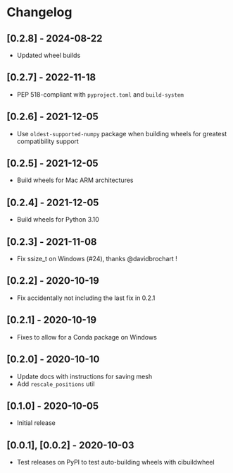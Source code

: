 # Changelog

## [0.2.8] - 2024-08-22

- Updated wheel builds

## [0.2.7] - 2022-11-18

- PEP 518-compliant with `pyproject.toml` and `build-system`

## [0.2.6] - 2021-12-05

- Use `oldest-supported-numpy` package when building wheels for greatest compatibility support

## [0.2.5] - 2021-12-05

- Build wheels for Mac ARM architectures

## [0.2.4] - 2021-12-05

- Build wheels for Python 3.10

## [0.2.3] - 2021-11-08

- Fix ssize_t on Windows (#24), thanks @davidbrochart !

## [0.2.2] - 2020-10-19

- Fix accidentally not including the last fix in 0.2.1

## [0.2.1] - 2020-10-19

- Fixes to allow for a Conda package on Windows

## [0.2.0] - 2020-10-10

- Update docs with instructions for saving mesh
- Add `rescale_positions` util

## [0.1.0] - 2020-10-05

- Initial release

## [0.0.1], [0.0.2] - 2020-10-03

- Test releases on PyPI to test auto-building wheels with cibuildwheel
